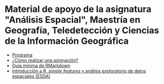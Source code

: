 # Material de apoyo de la asignatura "Análisis Espacial", Maestría en Geografía, Teledetección y Ciencias de la Información Geográfica

* [Programa](programa-analisis-espacial.md)
* [¿Cómo realizar una asignación?](ref/como-hacer-una-asignacion.md)
* [Guía mínima de RMarkdown](ref/guia-minima-de-rmarkdown.md)
* [Introducción a R, *simple features* y análisis exploratorio de datos espaciales (ESDA)](ref/introduccion-a-r.md)
